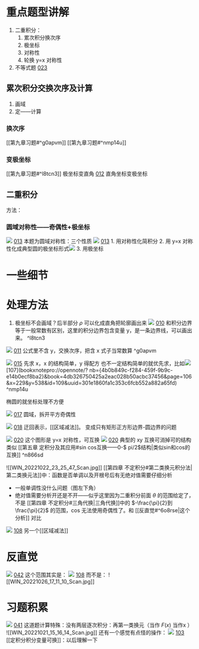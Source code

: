 # 重点题型讲解

1. 二重积分：
	1. 累次积分换次序
	2. 极坐标
	3. 对称性
	4. 轮换 y=x 对称性
2. 不等式题  [023](bookxnotepro://opennote/?nb={eaae9369-1988-4e39-8c00-ce441fc1deb4}&book=5196c24459f0aa255f7fa5bec6dcb155&page=22&x=40&y=36&id=18954&uuid=c0238c97c394254f29a6f86581ffb2e0)


## 累次积分交换次序及计算

1. 画域
2. 定——计算

### 换次序
[[第九章习题#^g0apvm]]
[[第九章习题#^nmp14u]]

###  变极坐标
[[第九章习题#^l8tcn3]] 极坐标变直角
[012](bookxnotepro://opennote/?nb={eaae9369-1988-4e39-8c00-ce441fc1deb4}&book=5196c24459f0aa255f7fa5bec6dcb155&page=11&x=299&y=33&id=18944&uuid=147e6e301a8fb41177bc70ed0b335070) 直角坐标变极坐标

## 二重积分

方法：

### 圆域对称性——奇偶性+极坐标

![](Attachment/20221015160411.png)
	[013](bookxnotepro://opennote/?nb={eaae9369-1988-4e39-8c00-ce441fc1deb4}&book=5196c24459f0aa255f7fa5bec6dcb155&page=12&x=372&y=278&id=18945&uuid=ddcfc0d1eabb6bbd6aa8b9a8e0d29e28)
	本题为圆域对称性：三个性质
	![](Attachment/20221015160434.png)
	[013](bookxnotepro://opennote/?nb={eaae9369-1988-4e39-8c00-ce441fc1deb4}&book=5196c24459f0aa255f7fa5bec6dcb155&page=12&x=543&y=226&id=18946&uuid=976c59f9cb463f08e3ed38a5406de4b2)
	1. 用对称性化简积分
	2. 用 y=x 对称性化成典型圆的极坐标形式![](Attachment/20221015160616.png)
	3. 用极坐标


# 一些细节

# 处理方法

1. 极坐标不会画域？后半部分 $\rho$ 可以化成直角把轮廓画出来
	![](Attachment/20221015145606.png)
	[010](bookxnotepro://opennote/?nb={eaae9369-1988-4e39-8c00-ce441fc1deb4}&book=5196c24459f0aa255f7fa5bec6dcb155&page=9&x=523&y=213&id=18942&uuid=5c379e6af14a353baf7309b9a8897a8c)
	和积分边界等于一般常数有区别，这里的积分边界包含变量 y，是一条边界线，可以画出来。
	 ^l8tcn3

![](Attachment/20221015150728.png)
	[011](bookxnotepro://opennote/?nb={eaae9369-1988-4e39-8c00-ce441fc1deb4}&book=5196c24459f0aa255f7fa5bec6dcb155&page=10&x=344&y=43&id=18943&uuid=04740affbef9d12e020d600e473a0705)
	公式里不含 y，交换次序，把含 x 式子当常数算
	 ^g0apvm

![](Attachment/20221015160905.png)
	[015](bookxnotepro://opennote/?nb={eaae9369-1988-4e39-8c00-ce441fc1deb4}&book=5196c24459f0aa255f7fa5bec6dcb155&page=14&x=434&y=39&id=18948&uuid=1cd6d860a42ab5c5aac366835c08e44b)
	先求 x，x 的结构简单，y 得配方
	也不一定结构简单的就优先求，比如![](Attachment/20221025221103.png) [107](bookxnotepro://opennote/? nb={4b0b849c-f284-459f-9b9c-e14b0ecf8ba2}&book=4db326750425a2eac028b50acbc37456&page=106&x=229&y=538&id=109&uuid=301e1860fa1c353c6fcb552a882a65fd) 
	^nmp14u

椭圆的就坐标处理不方便

![](Attachment/20221015161217.png)
	[017](bookxnotepro://opennote/?nb={eaae9369-1988-4e39-8c00-ce441fc1deb4}&book=5196c24459f0aa255f7fa5bec6dcb155&page=16&x=237&y=124&id=18949&uuid=7a8d6993a238e6df8316457f3dc4b596)
	圆域，拆开平方奇偶性

![](Attachment/20221015161431.png)
	[018](bookxnotepro://opennote/?nb={eaae9369-1988-4e39-8c00-ce441fc1deb4}&book=5196c24459f0aa255f7fa5bec6dcb155&page=17&x=369&y=250&id=18950&uuid=c2b52552578a1c70ebb2bcc7bf0ff30c)
	迂回表示，[[区域减法]]。
	变成只有矩形正方形边界-圆边界的问题

![](Attachment/20221015161919.png)
	[020](bookxnotepro://opennote/?nb={eaae9369-1988-4e39-8c00-ce441fc1deb4}&book=5196c24459f0aa255f7fa5bec6dcb155&page=19&x=477&y=151&id=18951&uuid=0241a69db517261ac6e04c0fc09d8811)
	这个图形是 y=x 对称性，可互换
	![](Attachment/20221015162030.png)
	[020](bookxnotepro://opennote/?nb={eaae9369-1988-4e39-8c00-ce441fc1deb4}&book=5196c24459f0aa255f7fa5bec6dcb155&page=19&x=244&y=92&id=18952&uuid=c383b0b1f9827a28d534219cb9fd4a60)
	典型的 xy 互换可消掉可的结构类似
	[[第五章 定积分及其应用#sin cos互换——0-$ pi/2$结构|类似sin和cos的互换]]
	 ^n866sd

![[WIN_20221022_23_25_47_Scan.jpg]]
[[第四章 不定积分#第二类换元积分法|第二类换元法]]中：函数是否单调以及开根号后有无绝对值需要仔细分析
- 一般单调性没什么问题（图左下角）
- 绝对值需要分析开还是不开——似乎这里因为二重积分前面 $\theta$ 的范围给定了，不是 [[第四章 不定积分#三角代换|三角代换]]中的 $-\frac{\pi}{2}到\frac{\pi}{2}$ 的范围，cos 无法使用奇偶性了。和 [[反直觉#^6o8rse|这个分析]] 对比

![](Attachment/20221025222233.png)
	[108](bookxnotepro://opennote/?nb={4b0b849c-f284-459f-9b9c-e14b0ecf8ba2}&book=4db326750425a2eac028b50acbc37456&page=107&x=259&y=174&id=111&uuid=0d9741b72d8b880daaadb7aa517f5de5)
	另一个[[区域减法]]

# 反直觉

![](Attachment/20221026170930.png)
	[042](bookxnotepro://opennote/?nb={4b0b849c-f284-459f-9b9c-e14b0ecf8ba2}&book=4f1972a39d8f1176257957a09d832b75&page=41&x=167&y=323&id=113&uuid=e2a5f77e6b964686cbdfe92d15f64644)
	这个范围其实是：
	![](Attachment/20221026171019.png)
	[108](bookxnotepro://opennote/?nb={4b0b849c-f284-459f-9b9c-e14b0ecf8ba2}&book=4db326750425a2eac028b50acbc37456&page=107&x=390&y=618&id=114&uuid=11187ce83a9c1eca50173212708cc349)
	而不是：
	![[WIN_20221026_17_11_10_Scan.jpg]]

# 习题积累

![](Attachment/20221021151527.png)
	[041](bookxnotepro://opennote/?nb={4b0b849c-f284-459f-9b9c-e14b0ecf8ba2}&book=4f1972a39d8f1176257957a09d832b75&page=40&x=255&y=385&id=101&uuid=b7708a2a29d6bdb2765527d7886d0f0a)
	这道题计算特殊：没有两层逐次积分：再第一类换元（当作 $F(x)$ 当作x ）
	![[WIN_20221021_15_16_14_Scan.jpg]]
	还有一个感觉有点怪的操作：
		![](Attachment/20221021153523.png)
	[103](bookxnotepro://opennote/?nb={4b0b849c-f284-459f-9b9c-e14b0ecf8ba2}&book=4db326750425a2eac028b50acbc37456&page=102&x=223&y=255&id=102&uuid=0fed378e577d13cee1a098e537f40671)
	[[定积分积分变量可换]]：以后理解一下